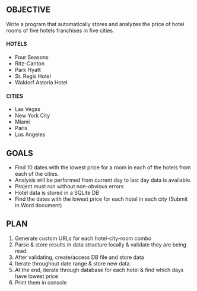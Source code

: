 ## OBJECTIVE

Write a program that automatically stores and analyzes the price of hotel rooms of five hotels franchises in five cities.

#### HOTELS

- Four Seasons
- Ritz-Carlton
- Park Hyatt
- St. Regis Hotel
- Waldorf Astoria Hotel

#### CITIES

- Las Vegas
- New York City
- Miami
- Paris
- Los Angeles



## GOALS

- Find 10 dates with the lowest price for a room in each of the hotels from each of the cities.
- Analysis will be performed from current day to last day data is available.
- Project must run without non-obvious errors
- Hotel data is stored in a SQLite DB
- Find the dates with the lowest price for each hotel in each city (Submit in Word document)

## PLAN
1. Generate custom URLs for each hotel-city-room combo
2. Parse & store results in data structure locally & validate they are being read.
3. After validating, create/access DB file and store data
4. Iterate throughout date range & store new data.
5. At the end, iterate through database for each hotel & find which days have lowest price
6. Print them in console
